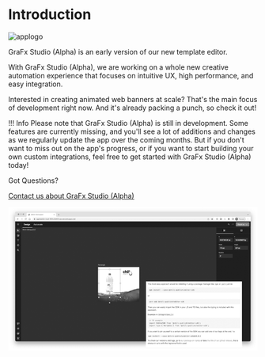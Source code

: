 # Introduction

![applogo](/assets/CHILI_LOGOS_OK-09.svg)

GraFx Studio (Alpha) is an early version of our new template editor.

With GraFx Studio (Alpha), we are working on a whole new creative automation experience that focuses on intuitive UX, high performance, and easy integration.

Interested in creating animated web banners at scale? That's the main focus of development right now. And it's already packing a punch, so check it out!

!!! Info
	Please note that GraFx Studio (Alpha) is still in development. Some features are currently missing, and you'll see a lot of additions and changes as we regularly update the app over the coming months. But if you don't want to miss out on the app's progress, or if you want to start building your own custom integrations, feel free to get started with GraFx Studio (Alpha) today!

Got Questions?

[Contact us about GraFx Studio (Alpha)](https://www.chili-publish.com/request-a-demo/)

![Intro](intro.png)